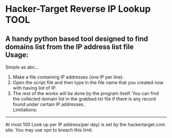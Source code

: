 # Hacker-Target Reverse IP Lookup TOOL
A handy python based tool designed to find domains list from the IP address list file<br>
Usage:
-----
Simple as abc...
1. Make a file containing IP addresses (one IP per line).
2. Open the script file and then type in the file name that you created now with having list of IP.
3. The rest of the works will be done by the program itself. You can find the collected domain list in the grabbed.txt file if there is any record found under certain IP addresses.<br>
Limitations:
-----------
At most 100 Look up per IP address(per day) is set by the hackertarget.com site.
You may use vpn to breach this limit.
